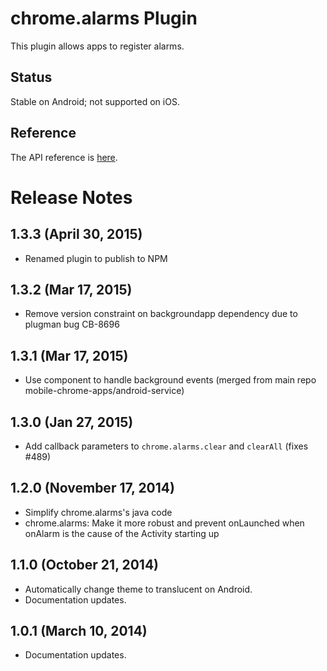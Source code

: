 # chrome.alarms Plugin

This plugin allows apps to register alarms.

## Status

Stable on Android; not supported on iOS.

## Reference

The API reference is [here](http://developer.chrome.com/apps/alarms.html).

# Release Notes

## 1.3.3 (April 30, 2015)
- Renamed plugin to publish to NPM

## 1.3.2 (Mar 17, 2015)
* Remove version constraint on backgroundapp dependency due to plugman bug CB-8696

## 1.3.1 (Mar 17, 2015)
* Use component to handle background events (merged from main repo mobile-chrome-apps/android-service)

## 1.3.0 (Jan 27, 2015)
* Add callback parameters to `chrome.alarms.clear` and `clearAll` (fixes #489)

## 1.2.0 (November 17, 2014)
* Simplify chrome.alarms's java code
* chrome.alarms: Make it more robust and prevent onLaunched when onAlarm is the cause of the Activity starting up

## 1.1.0 (October 21, 2014)
- Automatically change theme to translucent on Android.
- Documentation updates.

## 1.0.1 (March 10, 2014)
- Documentation updates.
